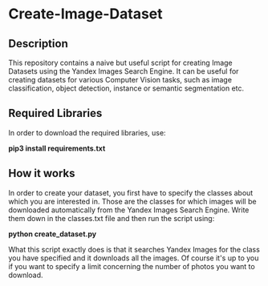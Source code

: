 # Create-Image-Dataset

## Description
This repository contains a naive but useful script for creating Image Datasets using the Yandex Images Search Engine. It can be useful for creating datasets for various Computer Vision tasks, such as image classification, object detection, instance or semantic segmentation etc.

## Required Libraries
In order to download the required libraries, use:

<b> pip3 install requirements.txt </b>

## How it works
In order to create your dataset, you first have to specify the classes about which you are interested in. Those are the classes for which images will be downloaded automatically from the Yandex Images Search Engine. Write them down in the classes.txt file and then run the script using:

<b> python create_dataset.py </b>

What this script exactly does is that it searches Yandex Images for the class you have specified and it downloads all the images. Of course it's up to you if you want to specify a limit concerning the number of photos you want to download.
